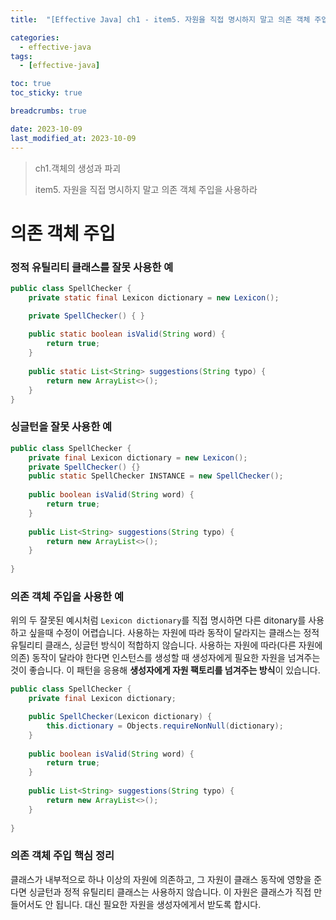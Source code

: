 ```yaml
---
title:  "[Effective Java] ch1 - item5. 자원을 직접 명시하지 말고 의존 객체 주입을 사용하라 "

categories:
  - effective-java
tags:
  - [effective-java]

toc: true
toc_sticky: true

breadcrumbs: true

date: 2023-10-09
last_modified_at: 2023-10-09
---
```


> ch1.객체의 생성과 파괴
>
> item5. 자원을 직접 명시하지 말고 의존 객체 주입을 사용하라

# 의존 객체 주입

### 정적 유틸리티 클래스를 잘못 사용한 예
```java
public class SpellChecker {
    private static final Lexicon dictionary = new Lexicon();

    private SpellChecker() { }
    
    public static boolean isValid(String word) {
        return true;
    }
    
    public static List<String> suggestions(String typo) {
        return new ArrayList<>();
    }
}
```

### 싱글턴을 잘못 사용한 예
```java
public class SpellChecker {
    private final Lexicon dictionary = new Lexicon();
    private SpellChecker() {}
    public static SpellChecker INSTANCE = new SpellChecker();
    
    public boolean isValid(String word) {
        return true;
    }
    
    public List<String> suggestions(String typo) {
        return new ArrayList<>();
    }
    
}
```

### 의존 객체 주입을 사용한 예
위의 두 잘못된 예시처럼 `Lexicon dictionary`를 직접 명시하면 다른 ditonary를 사용하고 싶을때 수정이 어렵습니다.
사용하는 자원에 따라 동작이 달라지는 클래스는 정적 유틸리티 클래스, 싱글턴 방식이 적합하지 않습니다.
사용하는 자원에 따라(다른 자원에 의존) 동작이 달라야 한다면 인스턴스를 생성할 때 생성자에게 필요한 자원을 넘겨주는 것이 좋습니다.
이 패턴을 응용해 **생성자에게 자원 팩토리를 넘겨주는 방식**이 있습니다.
```java
public class SpellChecker {
    private final Lexicon dictionary;

    public SpellChecker(Lexicon dictionary) {
        this.dictionary = Objects.requireNonNull(dictionary);
    }
    
    public boolean isValid(String word) {
        return true;
    }
    
    public List<String> suggestions(String typo) {
        return new ArrayList<>();
    }
    
}
```

### 의존 객체 주입 핵심 정리
클래스가 내부적으로 하나 이상의 자원에 의존하고, 그 자원이 클래스 동작에 영향을 준다면 싱글턴과 정적 유틸리티 클래스는 사용하지 않습니다.
이 자원은 클래스가 직접 만들어서도 안 됩니다.
대신 필요한 자원을 생성자에게서 받도록 합시다.

